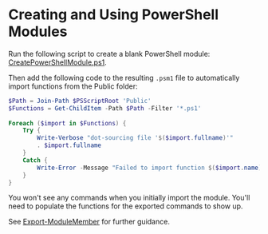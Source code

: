# Creating and Using PowerShell Modules
Run the following script to create a blank PowerShell module: [CreatePowerShellModule.ps1](scripts/CreatePowerShellModule.ps1).

Then add the following code to the resulting `.psm1` file to automatically import functions from the Public folder:

```powershell
$Path = Join-Path $PSScriptRoot 'Public'
$Functions = Get-ChildItem -Path $Path -Filter '*.ps1'
 
Foreach ($import in $Functions) {
    Try {
        Write-Verbose "dot-sourcing file '$($import.fullname)'"
        . $import.fullname
    }
    Catch {
        Write-Error -Message "Failed to import function $($import.name)"
    }
}
```
You won't see any commands when you initially import the module.  You'll need to populate the functions for the exported commands to show up.  

See [Export-ModuleMember](https://docs.microsoft.com/en-us/powershell/module/microsoft.powershell.core/export-modulemember?view=powershell-7.2) for further guidance.
